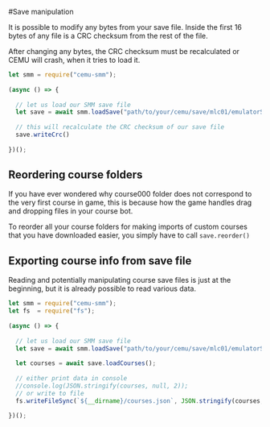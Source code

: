#Save manipulation

It is possible to modify any bytes from your save file. Inside the first 16 bytes of any file is a CRC checksum from the rest of the file.

After changing any bytes, the CRC checksum must be recalculated or CEMU will crash, when it tries to load it.

```js
let smm = require("cemu-smm");
  
(async () => {
    
  // let us load our SMM save file
  let save = await smm.loadSave("path/to/your/cemu/save/mlc01/emulatorSave/updateID");
  
  // this will recalculate the CRC checksum of our save file
  save.writeCrc()
  
})();
```

## Reordering course folders

If you have ever wondered why course000 folder does not correspond to the very first course in game, this is because how the game handles drag and dropping files in your course bot.

To reorder all your course folders for making imports of custom courses that you have downloaded easier, you simply have to call ```save.reorder()```

## Exporting course info from save file

Reading and potentially manipulating course save files is just at the beginning, but it is already possible to read various data.


```js
let smm = require("cemu-smm");
let fs  = require("fs");
  
(async () => {
    
  // let us load our SMM save file
  let save = await smm.loadSave("path/to/your/cemu/save/mlc01/emulatorSave/updateID");
  
  let courses = await save.loadCourses();
  
  // either print data in console
  //console.log(JSON.stringify(courses, null, 2));
  // or write to file
  fs.writeFileSync(`${__dirname}/courses.json`, JSON.stringify(courses, null, 2));
  
})();
```